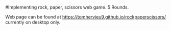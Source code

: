 #Implementing rock, paper, scissors web game. 5 Rounds.

Web page can be found at https://tomhervieu9.github.io/rockpaperscissors/ currently on desktop only.
